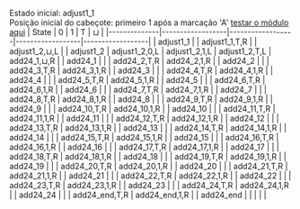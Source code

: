 Estado inicial: adjust1_1<br>
Posição inicial do cabeçote: primeiro 1 após a marcação 'A'
[testar o módulo aqui](https://github.com/SauloSamps/TimeCalculator/blob/main/caso%205/5.2.1.txt)
| State        | 0               | 1               | T               | ⊔               |
|--------------|------------------|------------------|------------------|------------------|
| adjust1_1    |                  | adjust1_1,T,R    |                  | adjust1_2,⊔,L    |
| adjust1_2    | adjust1_2,0,L    | adjust1_2,1,L    | adjust1_2,T,L    | add24_1,⊔,R      |
| add24_1      |                  |                  | add24_2,T,R      | add24_2,1,R      |
| add24_2      |                  |                  | add24_3,T,R      | add24_3,1,R      |
| add24_3      |                  |                  | add24_4,T,R      | add24_4,1,R      |
| add24_4      |                  |                  | add24_5,T,R      | add24_5,1,R      |
| add24_5      |                  |                  | add24_6,T,R      | add24_6,1,R      |
| add24_6      |                  |                  | add24_7,T,R      | add24_7,1,R      |
| add24_7      |                  |                  | add24_8,T,R      | add24_8,1,R      |
| add24_8      |                  |                  | add24_9,T,R      | add24_9,1,R      |
| add24_9      |                  |                  | add24_10,T,R     | add24_10,1,R     |
| add24_10     |                  |                  | add24_11,T,R     | add24_11,1,R     |
| add24_11     |                  |                  | add24_12,T,R     | add24_12,1,R     |
| add24_12     |                  |                  | add24_13,T,R     | add24_13,1,R     |
| add24_13     |                  |                  | add24_14,T,R     | add24_14,1,R     |
| add24_14     |                  |                  | add24_15,T,R     | add24_15,1,R     |
| add24_15     |                  |                  | add24_16,T,R     | add24_16,1,R     |
| add24_16     |                  |                  | add24_17,T,R     | add24_17,1,R     |
| add24_17     |                  |                  | add24_18,T,R     | add24_18,1,R     |
| add24_18     |                  |                  | add24_19,T,R     | add24_19,1,R     |
| add24_19     |                  |                  | add24_20,T,R     | add24_20,1,R     |
| add24_20     |                  |                  | add24_21,T,R     | add24_21,1,R     |
| add24_21     |                  |                  | add24_22,T,R     | add24_22,1,R     |
| add24_22     |                  |                  | add24_23,T,R     | add24_23,1,R     |
| add24_23     |                  |                  | add24_24,T,R     | add24_24,1,R     |
| add24_24     |                  |                  | add24_end,T,R    | add24_end,1,R    |
| add24_end    |                  |                  |                  |                  |
